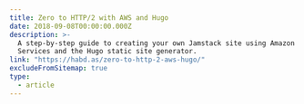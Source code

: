 ```yaml
---
title: Zero to HTTP/2 with AWS and Hugo
date: 2018-09-08T00:00:00.000Z
description: >-
  A step-by-step guide to creating your own Jamstack site using Amazon Web
  Services and the Hugo static site generator.
link: "https://habd.as/zero-to-http-2-aws-hugo/"
excludeFromSitemap: true
type:
  - article
---
```

